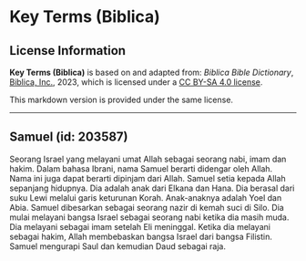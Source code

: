 # Key Terms (Biblica)

## License Information

**Key Terms (Biblica)** is based on and adapted from: _Biblica Bible Dictionary_, [Biblica, Inc.](https://www.biblica.com/), 2023, which is licensed under a [CC BY-SA 4.0 license](https://creativecommons.org/licenses/by-sa/4.0/legalcode.en).

This markdown version is provided under the same license.



--------------------------------

## Samuel (id: 203587)

Seorang Israel yang melayani umat Allah sebagai seorang nabi, imam dan hakim. Dalam bahasa Ibrani, nama Samuel berarti didengar oleh Allah. Nama ini juga dapat berarti dipinjam dari Allah. Samuel setia kepada Allah sepanjang hidupnya. Dia adalah anak dari Elkana dan Hana. Dia berasal dari suku Lewi melalui garis keturunan Korah. Anak\-anaknya adalah Yoel dan Abia. Samuel dibesarkan sebagai seorang nazir di kemah suci di Silo. Dia mulai melayani bangsa Israel sebagai seorang nabi ketika dia masih muda. Dia melayani sebagai imam setelah Eli meninggal. Ketika dia melayani sebagai hakim, Allah membebaskan bangsa Israel dari bangsa Filistin. Samuel mengurapi Saul dan kemudian Daud sebagai raja.


